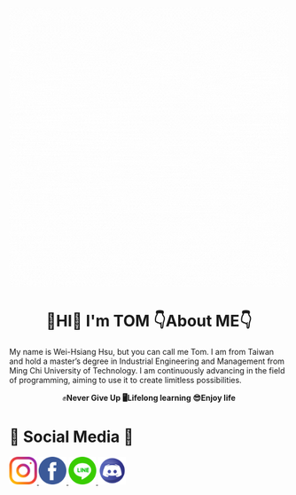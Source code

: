 ![](images/Hello.gif)

# <h1 align="center"> 👋HI👋  **I'm  TOM**  👇About ME👇
My name is Wei-Hsiang Hsu, but you can call me Tom. I am from Taiwan and hold a master’s degree in Industrial Engineering and Management from Ming Chi University of Technology. I am continuously advancing in the field of programming, aiming to use it to create limitless possibilities.  
<p align="center"> ✊<b>Never Give Up<b>   🖥<b>Lifelong learning<b>   😎<b>Enjoy life<b>

# 🤙 <b>Social Media<b> 🤙
  <!-- Instagram -->
 <a href="https://www.instagram.com/hiiamagoodguy/" target="_blank" rel="noopener noreferrer">
    <img src="images/instagram.png" alt="Instagram Icon" width="50">
  </a>
  <!-- Facebook -->
  <a href="https://www.facebook.com/xu.w.xiang.77" target="_blank" rel="noopener noreferrer">
    <img src="images/facebook.png" alt="Facebook Icon" width="50">
  </a>
  <!-- Line -->
 <a href="https://line.me/ti/p/sVGIN-r6h8" target="_blank" rel="noopener noreferrer">
    <img src="images/line.png" alt="Line Icon" width="50">
  </a>
  <!-- Discord -->
 <a href="https://discordapp.com/users/1180464720478744576" target="_blank" rel="noopener noreferrer">
    <img src="images/discord.png" alt="Discord Icon" width="50">
  </a>
